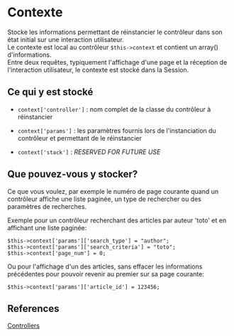 # Contexte

Stocke les informations permettant de réinstancier le contrôleur dans son état initial sur une interaction utilisateur.<br/>
Le contexte est local au contrôleur `$this->context` et contient un array() d'informations.<br/>
Entre deux requêtes, typiquement l'affichage d'une page et la réception de l'interaction utilisateur, le contexte est stocké dans la Session.


## Ce qui y est stocké

- `context['controller']` : nom complet de la classe du contrôleur à réinstancier

- `context['params']` : les paramètres fournis lors de l'instanciation du contrôleur et permettant de le réinstancier

- `context['stack']` : *RESERVED FOR FUTURE USE*


## Que pouvez-vous y stocker?

Ce que vous voulez, par exemple le numéro de page courante quand un contrôleur affiche une liste paginée, un type de rechercher ou des paramètres de recherches.

Exemple pour un contrôleur recherchant des articles par auteur 'toto' et en affichant une liste paginée:
```
$this->context['params']['search_type'] = "author";
$this->context['params']['search_criteria'] = "toto";
$this->context['page_num'] = 0;
```

Ou pour l'affichage d'un des articles, sans effacer les informations précédentes pour pouvoir revenir au premier sur sa page courante:
```
$this->context['params']['article_id'] = 123456;
```


## References
[Controllers](./Controllers.md)
